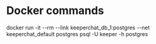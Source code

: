 # Docker commands


docker run -it --rm --link keeperchat_db_1:postgres --net keeperchat_default postgres psql -U keeper -h postgres
